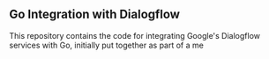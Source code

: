 ## Go Integration with Dialogflow
This repository contains the code for integrating Google's Dialogflow services with Go, initially put together as part of a me